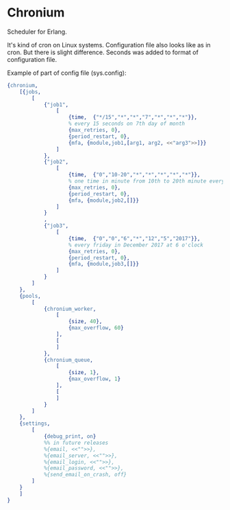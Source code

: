 # Chronium
Scheduler for Erlang.

It's kind of cron on Linux systems. Configuration file also looks like as in cron.
But there is slight difference. Seconds was added to format of configuration file.

Example of part of config file (sys.config):

```erlang
{chronium,
	[{jobs, 
		[
		 	{"job1",
				[
					{time,	{"*/15","*","*","7","*","*","*"}}, 
					% every 15 seconds on 7th day of month
					{max_retries, 0},
					{period_restart, 0},
					{mfa, {module,job1,[arg1, arg2, <<"arg3">>]}}
				]
			},
			{"job2",
				[
					{time,	{"0","10-20","*","*","*","*","*"}},
					% one time in minute from 10th to 20th minute every hour
					{max_retries, 0},
					{period_restart, 0},
					{mfa, {module,job2,[]}}
				]
			}
			,
			{"job3",
				[
					{time,	{"0","0","6","*","12","5","2017"}},
					% every friday in December 2017 at 6 o'clock
					{max_retries, 0},
					{period_restart, 0},
					{mfa, {module,job3,[]}}
				]
			}
		]
	},
	{pools,
		[
			{chronium_worker, 
				[
					{size, 40},
					{max_overflow, 60}
				], 
				[
				]
			},
			{chronium_queue, 
				[
					{size, 1},
					{max_overflow, 1}
				], 
				[
				]
			}
		]
	},
	{settings,
		[
			{debug_print, on}
			%% in future releases
			%{email, <<"">>},
			%{email_server, <<"">>},
			%{email_login, <<"">>},
			%{email_password, <<"">>},
			%{send_email_on_crash, off}
		]
	}
	]
}
```
